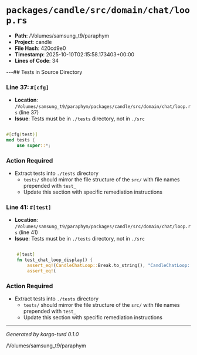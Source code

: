 # `packages/candle/src/domain/chat/loop.rs`

- **Path**: /Volumes/samsung_t9/paraphym
- **Project**: candle
- **File Hash**: 420cd9e0  
- **Timestamp**: 2025-10-10T02:15:58.173403+00:00  
- **Lines of Code**: 34

---## Tests in Source Directory


### Line 37: `#[cfg]`

- **Location**: `/Volumes/samsung_t9/paraphym/packages/candle/src/domain/chat/loop.rs` (line 37)
- **Issue**: Tests must be in `./tests` directory, not in `./src`

```rust

#[cfg(test)]
mod tests {
    use super::*;

```

### Action Required

- Extract tests into `./tests` directory
  - `tests/` should mirror the file structure of the `src/` with file names prepended with `test_`
  - Update this section with specific remediation instructions
  


### Line 41: `#[test]`

- **Location**: `/Volumes/samsung_t9/paraphym/packages/candle/src/domain/chat/loop.rs` (line 41)
- **Issue**: Tests must be in `./tests` directory, not in `./src`

```rust

    #[test]
    fn test_chat_loop_display() {
        assert_eq!(CandleChatLoop::Break.to_string(), "CandleChatLoop::Break");
        assert_eq!(
```

### Action Required

- Extract tests into `./tests` directory
  - `tests/` should mirror the file structure of the `src/` with file names prepended with `test_`
  - Update this section with specific remediation instructions
  

---

*Generated by kargo-turd 0.1.0*

/Volumes/samsung_t9/paraphym